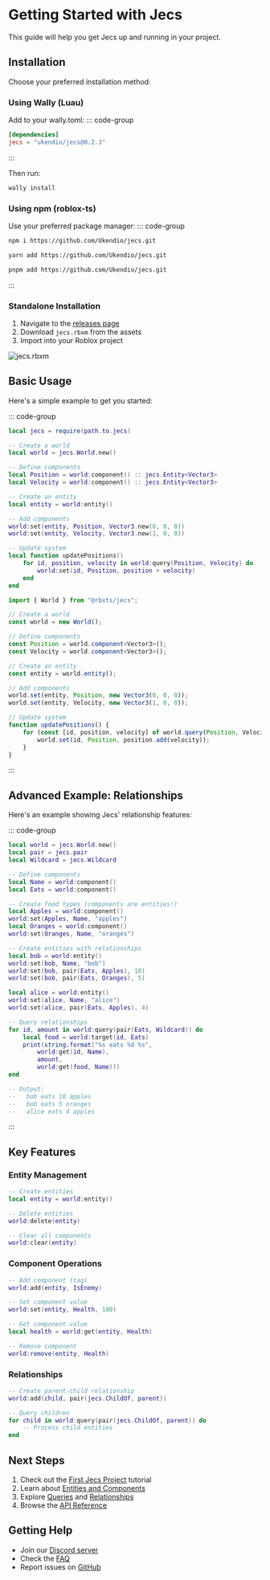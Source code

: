 # Getting Started with Jecs

This guide will help you get Jecs up and running in your project.

## Installation

Choose your preferred installation method:

### Using Wally (Luau)

Add to your wally.toml:
::: code-group
```toml [wally.toml]
[dependencies]
jecs = "ukendio/jecs@0.2.3"
```
:::

Then run:
```bash
wally install
```

### Using npm (roblox-ts)

Use your preferred package manager:
::: code-group
```bash [npm]
npm i https://github.com/Ukendio/jecs.git
```
```bash [yarn]
yarn add https://github.com/Ukendio/jecs.git
```
```bash [pnpm]
pnpm add https://github.com/Ukendio/jecs.git
```
:::

### Standalone Installation

1. Navigate to the [releases page](https://github.com/Ukendio/jecs/releases)
2. Download `jecs.rbxm` from the assets
3. Import into your Roblox project

![jecs.rbxm](rbxm.png)

## Basic Usage

Here's a simple example to get you started:

::: code-group
```lua [luau]
local jecs = require(path.to.jecs)

-- Create a world
local world = jecs.World.new()

-- Define components
local Position = world:component() :: jecs.Entity<Vector3>
local Velocity = world:component() :: jecs.Entity<Vector3>

-- Create an entity
local entity = world:entity()

-- Add components
world:set(entity, Position, Vector3.new(0, 0, 0))
world:set(entity, Velocity, Vector3.new(1, 0, 0))

-- Update system
local function updatePositions()
    for id, position, velocity in world:query(Position, Velocity) do
        world:set(id, Position, position + velocity)
    end
end
```
```typescript [typescript]
import { World } from "@rbxts/jecs";

// Create a world
const world = new World();

// Define components
const Position = world.component<Vector3>();
const Velocity = world.component<Vector3>();

// Create an entity
const entity = world.entity();

// Add components
world.set(entity, Position, new Vector3(0, 0, 0));
world.set(entity, Velocity, new Vector3(1, 0, 0));

// Update system
function updatePositions() {
    for (const [id, position, velocity] of world.query(Position, Velocity)) {
        world.set(id, Position, position.add(velocity));
    }
}
```
:::

## Advanced Example: Relationships

Here's an example showing Jecs' relationship features:

::: code-group
```lua [luau]
local world = jecs.World.new()
local pair = jecs.pair
local Wildcard = jecs.Wildcard

-- Define components
local Name = world:component()
local Eats = world:component()

-- Create food types (components are entities!)
local Apples = world:component()
world:set(Apples, Name, "apples")
local Oranges = world:component()
world:set(Oranges, Name, "oranges")

-- Create entities with relationships
local bob = world:entity()
world:set(bob, Name, "bob")
world:set(bob, pair(Eats, Apples), 10)
world:set(bob, pair(Eats, Oranges), 5)

local alice = world:entity()
world:set(alice, Name, "alice")
world:set(alice, pair(Eats, Apples), 4)

-- Query relationships
for id, amount in world:query(pair(Eats, Wildcard)) do
    local food = world:target(id, Eats)
    print(string.format("%s eats %d %s", 
        world:get(id, Name),
        amount, 
        world:get(food, Name)))
end

-- Output:
--   bob eats 10 apples
--   bob eats 5 oranges
--   alice eats 4 apples
```
:::

## Key Features

### Entity Management
```lua
-- Create entities
local entity = world:entity()

-- Delete entities
world:delete(entity)

-- Clear all components
world:clear(entity)
```

### Component Operations
```lua
-- Add component (tag)
world:add(entity, IsEnemy)

-- Set component value
world:set(entity, Health, 100)

-- Get component value
local health = world:get(entity, Health)

-- Remove component
world:remove(entity, Health)
```

### Relationships
```lua
-- Create parent-child relationship
world:add(child, pair(jecs.ChildOf, parent))

-- Query children
for child in world:query(pair(jecs.ChildOf, parent)) do
    -- Process child entities
end
```

## Next Steps

1. Check out the [First Jecs Project](first-jecs-project.md) tutorial
2. Learn about [Entities and Components](../concepts/entities-and-components.md)
3. Explore [Queries](../concepts/queries.md) and [Relationships](../concepts/relationships.md)
4. Browse the [API Reference](../../api/jecs.md)

## Getting Help

- Join our [Discord server](https://discord.gg/h2NV8PqhAD)
- Check the [FAQ](../faq/common-issues.md)
- Report issues on [GitHub](https://github.com/ukendio/jecs/issues)
